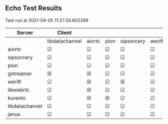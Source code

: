 ## Echo Test Results
Test run at 2021-04-05 11:27:24.802299

| Server      | Client      |             |             |             |             |
|-------------|-------------|-------------|-------------|-------------|-------------|
|             | libdatachannel| aiortc      | pion        | sipsorcery  | werift      |
| aiortc      | &#9745;     | &#9745;     | &#9745;     | &#9745;     | &#9745;     |
| sipsorcery  | &#9745;     | &#9745;     | &#9745;     | &#9745;     | &#9745;     |
| pion        | &#9745;     | &#9745;     | &#9745;     | &#9745;     | &#9745;     |
| gstreamer   | &#x2612;    | &#x2612;    | &#9745;     | &#9745;     | &#9745;     |
| werift      | &#9745;     | &#x2612;    | &#9745;     | &#x2612;    | &#9745;     |
| libwebrtc   | &#9745;     | &#x2612;    | &#9745;     | &#9745;     | &#9745;     |
| kurento     | &#9745;     | &#x2612;    | &#x2612;    | &#9745;     | &#9745;     |
| libdatachannel| &#9745;     | &#9745;     | &#9745;     | &#9745;     | &#9745;     |
| janus       | &#9745;     | &#9745;     | &#9745;     | &#9745;     | &#9745;     |
